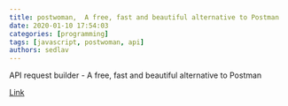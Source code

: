 ```yaml
---
title: postwoman,  A free, fast and beautiful alternative to Postman
date: 2020-01-10 17:54:03
categories: [programming]
tags: [javascript, postwoman, api]
authors: sedlav
---
```


API request builder - A free, fast and beautiful alternative to Postman

[Link](https://github.com/liyasthomas/postwoman)
